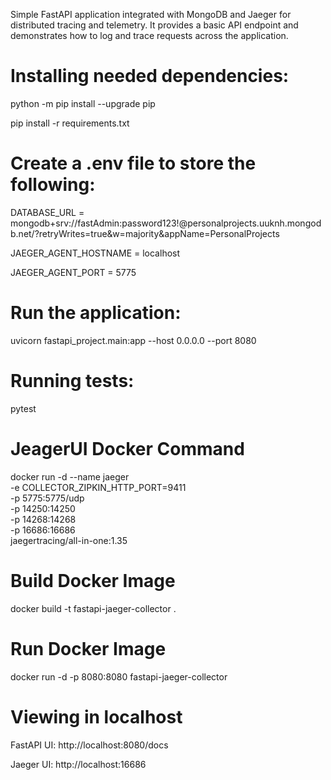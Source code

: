Simple FastAPI application integrated with MongoDB and Jaeger for distributed tracing and telemetry. It provides a basic API endpoint and demonstrates how to log and trace requests across the application.

# Installing needed dependencies:

python -m pip install --upgrade pip

pip install -r requirements.txt

# Create a .env file to store the following:

DATABASE_URL = mongodb+srv://fastAdmin:password123!@personalprojects.uuknh.mongodb.net/?retryWrites=true&w=majority&appName=PersonalProjects

JAEGER_AGENT_HOSTNAME = localhost

JAEGER_AGENT_PORT = 5775

# Run the application:

uvicorn fastapi_project.main:app --host 0.0.0.0 --port 8080

# Running tests:

pytest

# JeagerUI Docker Command

docker run -d --name jaeger \
  -e COLLECTOR_ZIPKIN_HTTP_PORT=9411 \
  -p 5775:5775/udp \
  -p 14250:14250 \
  -p 14268:14268 \
  -p 16686:16686 \
  jaegertracing/all-in-one:1.35

# Build Docker Image

docker build -t fastapi-jaeger-collector .

# Run Docker Image

docker run -d -p 8080:8080 fastapi-jaeger-collector

# Viewing in localhost

FastAPI UI: http://localhost:8080/docs

Jaeger UI: http://localhost:16686

